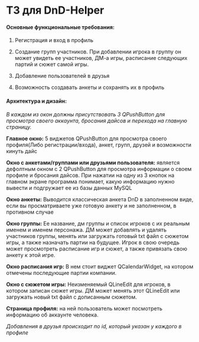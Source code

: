 # ТЗ для DnD-Helper
#### Основные функциональные требования:

1. Регистрация и вход в профиль
    
2. Создание групп участников. При добавлении игрока в группу он может увидеть ее участников, ДМ-а игры, расписание следующих партий и сюжет самой игры.
    
3. Добавление пользователей в друзья
    
4. Возможность создавать анкеты и сохранять их в профиль
    
    

#### Архитектура и дизайн:

*В каждом из окон должны присутствовать 3 QPushButton для просмотра своего аккаунта, бросания дайсов и перехода на главную страницу.*

**Главное окно:** 5 виджетов QPushButton для просмотра своего профиля(Либо регистрации/входа), анкет, групп, друзей и возможности кинуть дайс

**Окно с анкетами/группами или друзьями пользователя:** является дефолтным окном с 2 QPushButton для просмотра информации о своем профиле и бросания дайсов. При нажатии на одну из 3 кнопок на главном экране программа понимает, какую информацию нужно вывести и подгружает ее из базы данных MySQL

**Окно анкеты:** Выводится классическая анкета DnD в заполненном виде, если вы просматриваете уже готовую анкету и не заполненном, в противном случае

**Окно группы:** Ее название, дм группы и список игроков с их реальным именем и именем персонажа. ДМ может добавлять и удалять участников группы, менять или загружать готовый txt файл с сюжетом игры, а также назначать партии на будущее. Игрок в свою очередь может просмотреть расписание игр и сюжет, а также привязать свою анкету к этой игре.

**Окно расписания игр:** В нем стоит виджет QCalendarWidget, на котором отмечены последующие партии компании.

**Окно с сюжетом игры:** Неизменяемый QLineEdit для игроков, в котором записан сюжет игры. ДМ может менять этот QLineEdit или загружать новый txt файл с дописанным сюжетом.

**Страница профиля:** на ней пользователь может посмотреть информацию об аккаунте человека.

*Добавления в друзья происходит по id, который указан у каждого в профиле*
